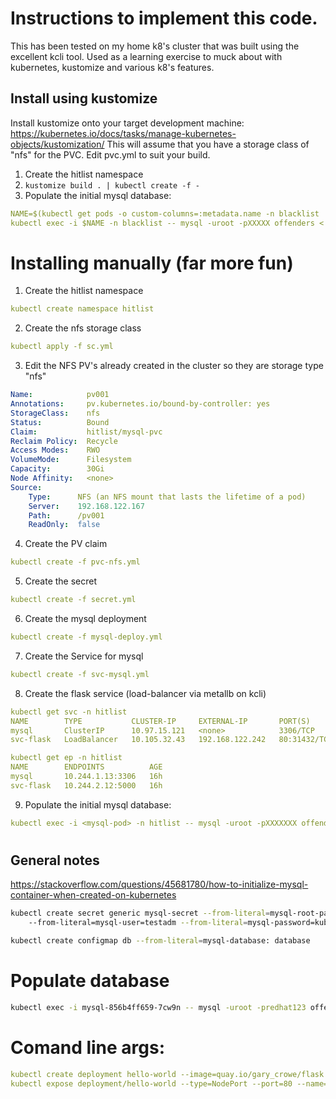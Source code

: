 # Instructions to implement this code.
This has been tested on my home k8's cluster that was built using the excellent kcli tool.
Used as a learning exercise to muck about with kubernetes, kustomize and various k8's features.

## Install using kustomize
Install kustomize onto your target development machine: https://kubernetes.io/docs/tasks/manage-kubernetes-objects/kustomization/
This will assume that you have a storage class of "nfs" for the PVC. Edit pvc.yml to suit your build.

1. Create the hitlist namespace
2. ```kustomize build . | kubectl create -f - ```
3. Populate the initial mysql database:
```yaml
NAME=$(kubectl get pods -o custom-columns=:metadata.name -n blacklist | grep mysql)
kubectl exec -i $NAME -n blacklist -- mysql -uroot -pXXXXX offenders < sql-scripts/Populate.sql
```
#
# Installing manually (far more fun)
1. Create the hitlist namespace
```yaml
kubectl create namespace hitlist
```
2. Create the nfs storage class
```yaml
kubectl apply -f sc.yml
```
3. Edit the NFS PV's already created in the cluster so they are storage type "nfs"
```yaml
Name:            pv001
Annotations:     pv.kubernetes.io/bound-by-controller: yes
StorageClass:    nfs
Status:          Bound
Claim:           hitlist/mysql-pvc
Reclaim Policy:  Recycle
Access Modes:    RWO
VolumeMode:      Filesystem
Capacity:        30Gi
Node Affinity:   <none>
Source:
    Type:      NFS (an NFS mount that lasts the lifetime of a pod)
    Server:    192.168.122.167
    Path:      /pv001
    ReadOnly:  false
```
4. Create the PV claim
```yaml
kubectl create -f pvc-nfs.yml
```
5. Create the secret
```yaml
kubectl create -f secret.yml
```
6. Create the mysql deployment
```yaml
kubectl create -f mysql-deploy.yml
```
7. Create the Service for mysql
```yaml
kubectl create -f svc-mysql.yml
```
8. Create the flask service (load-balancer via metallb on kcli)
```yaml
kubectl get svc -n hitlist
NAME        TYPE           CLUSTER-IP     EXTERNAL-IP       PORT(S)        AGE
mysql       ClusterIP      10.97.15.121   <none>            3306/TCP       16h
svc-flask   LoadBalancer   10.105.32.43   192.168.122.242   80:31432/TCP   16h

kubectl get ep -n hitlist
NAME        ENDPOINTS          AGE
mysql       10.244.1.13:3306   16h
svc-flask   10.244.2.12:5000   16h
```
9. Populate the initial mysql database:
```yaml
kubectl exec -i <mysql-pod> -n hitlist -- mysql -uroot -pXXXXXXX offenders < sql-scripts/Populate.sql
```
#
## General notes
https://stackoverflow.com/questions/45681780/how-to-initialize-mysql-container-when-created-on-kubernetes
```bash
kubectl create secret generic mysql-secret --from-literal=mysql-root-password=kube1234 
    --from-literal=mysql-user=testadm --from-literal=mysql-password=kube1234
```
```bash
kubectl create configmap db --from-literal=mysql-database: database
```
# Populate database
```bash
kubectl exec -i mysql-856b4ff659-7cw9n -- mysql -uroot -predhat123 offenders < sql-scripts/CreateTable.sql
```
# Comand line args:
```yaml
kubectl create deployment hello-world --image=quay.io/gary_crowe/flask
kubectl expose deployment/hello-world --type=NodePort --port=80 --name=hello-world-service --target-port=5000
```
